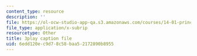 ```yaml
---
content_type: resource
description: ''
file: https://ol-ocw-studio-app-qa.s3.amazonaws.com/courses/14-01-principles-of-microeconomics-fall-2018/6edd120ec9d78c58baa52172890b8955_TSYNHb6YBEE.srt
file_type: application/x-subrip
resourcetype: Other
title: 3play caption file
uid: 6edd120e-c9d7-8c58-baa5-2172890b8955
---
```

